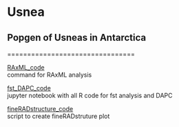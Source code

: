 # Usnea
## Popgen of Usneas in Antarctica  
================================

[RAxML_code](./RAxML.sh)  
command for RAxML analysis  
  
[fst_DAPC_code](./r-workflow/RADseq%20Usnea.ipynb)  
jupyter notebook with all R code for fst analysis and DAPC  

[fineRADstructure_code](./fineRADstructure.sh)  
script to create fineRADstruture plot  
